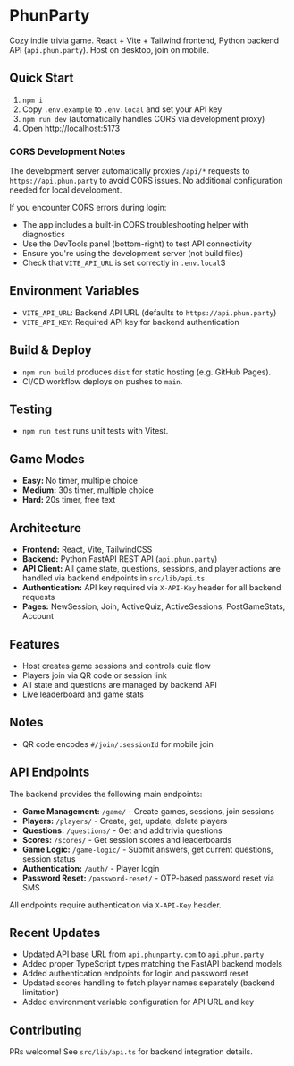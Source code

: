 
# PhunParty

Cozy indie trivia game. React + Vite + Tailwind frontend, Python backend API (`api.phun.party`). Host on desktop, join on mobile.

## Quick Start

1. `npm i`
2. Copy `.env.example` to `.env.local` and set your API key
3. `npm run dev` (automatically handles CORS via development proxy)
4. Open http://localhost:5173

### CORS Development Notes

The development server automatically proxies `/api/*` requests to `https://api.phun.party` to avoid CORS issues. No additional configuration needed for local development.

If you encounter CORS errors during login:
- The app includes a built-in CORS troubleshooting helper with diagnostics
- Use the DevTools panel (bottom-right) to test API connectivity
- Ensure you're using the development server (not build files)
- Check that `VITE_API_URL` is set correctly in `.env.local`S

## Environment Variables

- `VITE_API_URL`: Backend API URL (defaults to `https://api.phun.party`)
- `VITE_API_KEY`: Required API key for backend authentication

## Build & Deploy

- `npm run build` produces `dist` for static hosting (e.g. GitHub Pages).
- CI/CD workflow deploys on pushes to `main`.

## Testing

- `npm run test` runs unit tests with Vitest.

## Game Modes

- **Easy:** No timer, multiple choice
- **Medium:** 30s timer, multiple choice
- **Hard:** 20s timer, free text

## Architecture

- **Frontend:** React, Vite, TailwindCSS
- **Backend:** Python FastAPI REST API (`api.phun.party`)
- **API Client:** All game state, questions, sessions, and player actions are handled via backend endpoints in `src/lib/api.ts`
- **Authentication:** API key required via `X-API-Key` header for all backend requests
- **Pages:** NewSession, Join, ActiveQuiz, ActiveSessions, PostGameStats, Account

## Features

- Host creates game sessions and controls quiz flow
- Players join via QR code or session link
- All state and questions are managed by backend API
- Live leaderboard and game stats

## Notes

- QR code encodes `#/join/:sessionId` for mobile join

## API Endpoints

The backend provides the following main endpoints:

- **Game Management:** `/game/` - Create games, sessions, join sessions
- **Players:** `/players/` - Create, get, update, delete players  
- **Questions:** `/questions/` - Get and add trivia questions
- **Scores:** `/scores/` - Get session scores and leaderboards
- **Game Logic:** `/game-logic/` - Submit answers, get current questions, session status
- **Authentication:** `/auth/` - Player login
- **Password Reset:** `/password-reset/` - OTP-based password reset via SMS

All endpoints require authentication via `X-API-Key` header.

## Recent Updates

- Updated API base URL from `api.phunparty.com` to `api.phun.party`
- Added proper TypeScript types matching the FastAPI backend models
- Added authentication endpoints for login and password reset
- Updated scores handling to fetch player names separately (backend limitation)
- Added environment variable configuration for API URL and key

## Contributing

PRs welcome! See `src/lib/api.ts` for backend integration details.